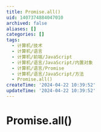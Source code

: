 ```yaml
---
title: Promise.all()
uid: 1407374884047010
archived: false
aliases: []
categories: []
tags:
  - 计算机/技术
  - 计算机/语言
  - 计算机/前端/JavaScript
  - 计算机/语言/JavaScript/内置对象
  - 计算机/语言/Promise
  - 计算机/语言/JavaScript/方法
  - Promise.all()
createTime: '2024-04-22 10:39:52'
updateTime: '2024-04-22 10:39:52'
---
```


# Promise.all()
